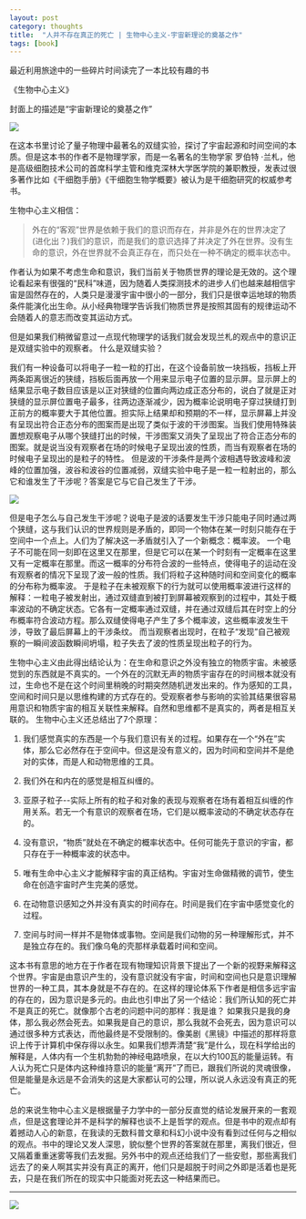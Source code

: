 ```yaml
---
layout: post
category: thoughts
title:  "人并不存在真正的死亡 | 生物中心主义-宇宙新理论的奠基之作"
tags: [book]
---
```

最近利用旅途中的一些碎片时间读完了一本比较有趣的书

《生物中心主义》

封面上的描述是“宇宙新理论的奠基之作”

![][image-1]

在这本书里讨论了量子物理中最著名的双缝实验，探讨了宇宙起源和时间空间的本质。但是这本书的作者不是物理学家，而是一名著名的生物学家 罗伯特 ·兰札，他是高级细胞技术公司的首席科学主管和维克深林大学医学院的兼职教授，发表过很多著作比如《干细胞手册》《干细胞生物学概要》被认为是干细胞研究的权威参考书。

<!-- more -->

生物中心主义相信：

> 外在的“客观”世界是依赖于我们的意识而存在，并非是外在的世界决定了(进化出？)我们的意识，而是我们的意识选择了并决定了外在世界。没有生命的意识，外在世界就不会真正存在，而只处在一种不确定的概率状态中。

作者认为如果不考虑生命和意识，我们当前关于物质世界的理论是无效的。这个理论看起来有很强的“民科”味道，因为随着人类探测技术的进步人们也越来越相信宇宙是固然存在的，人类只是漫漫宇宙中很小的一部分，我们只是很幸运地球的物质条件能演化出生命。从小经典物理学告诉我们物质世界是按照其固有的规律运动不会随着人的意志而改变其运动方式。

但是如果我们稍微留意过一点现代物理学的话我们就会发现兰札的观点中的意识正是双缝实验中的观察者。
什么是双缝实验？

我们有一种设备可以将电子一粒一粒的打出，在这个设备前放一块挡板，挡板上开两条距离很近的狭缝，挡板后面再放一个用来显示电子位置的显示屏。显示屏上的结果显示电子数目应该是以正对狭缝的位置向两边成正态分布的，说白了就是正对狭缝的显示屏位置电子最多，往两边逐渐减少，因为概率论说明电子穿过狭缝打到正前方的概率要大于其他位置。担实际上结果却和预期的不一样，显示屏幕上并没有呈现出符合正态分布的图案而是出现了类似于波的干涉图案。当我们使用特殊装置想观察电子从哪个狭缝打出的时候，干涉图案又消失了呈现出了符合正态分布的图案。就是说当没有观察者在场的时候电子呈现出波的性质，而当有观察者在场的时候电子呈现出的是粒子的特性。
但是波的干涉条件是两个波相遇导致波峰和波峰的位置加强，波谷和波谷的位置减弱，双缝实验中电子是一粒一粒射出的，那么它和谁发生了干涉呢？答案是它与它自己发生了干涉。

![][image-2]

但是电子怎么与自己发生干涉呢？说电子是波的话要发生干涉只能电子同时通过两个狭缝，这与我们认识的世界规则是矛盾的，即同一个物体在某一时刻只能存在于空间中一个点上。人们为了解决这一矛盾就引入了一个新概念：概率波。
一个电子不可能在同一刻即在这里又在那里，但是它可以在某一个时刻有一定概率在这里又有一定概率在那里。而这一概率的分布符合波的一些特点，使得电子的运动在没有观察者的情况下呈现了波一般的性质。我们将粒子这种随时间和空间变化的概率的分布称为概率波。
于是粒子在未被观察下的行为就可以使用概率波进行这样的解释：一粒电子被发射出，通过双缝直到被打到屏幕被观察到的过程中，其处于概率波动的不确定状态。它各有一定概率通过双缝，并在通过双缝后其在时空上的分布概率符合波动方程。那么双缝使得电子产生了多个概率波，这些概率波发生干涉，导致了最后屏幕上的干涉条纹。
而当观察者出现时，在粒子“发现”自己被观察的一瞬间波函数瞬间坍塌，粒子失去了波的性质呈现出粒子的行为。

生物中心主义由此得出结论认为：在生命和意识之外没有独立的物质宇宙。未被感觉到的东西就是不真实的。一个外在的沉默无声的物质宇宙存在的时间根本就没有过，生命也不是在这个时间里稍晚的时期突然随机迸发出来的。作为感知的工具，空间和时间只是以思维构建的方式存在的。受观察者参与影响的实验其结果很容易用意识和物质宇宙的相互关联性来解释。自然和思维都不是真实的，两者是相互关联的。
生物中心主义还总结出了7个原理：
1. 我们感觉真实的东西是一个与我们意识有关的过程。如果存在一个“外在”实体，那么它必然存在于空间中。但这是没有意义的，因为时间和空间并不是绝对的实体，而是人和动物思维的工具。  

2. 我们外在和内在的感觉是相互纠缠的。  

3. 亚原子粒子--实际上所有的粒子和对象的表现与观察者在场有着相互纠缠的作用关系。若无一个有意识的观察者在场，它们是以概率波动的不确定状态存在的。  

4. 没有意识，“物质”就处在不确定的概率状态中。任何可能先于意识的宇宙，都只存在于一种概率波的状态中。  

5. 唯有生命中心主义才能解释宇宙的真正结构。宇宙对生命做精微的调节，使生命在创造宇宙时产生完美的感觉。  

6. 在动物意识感知之外并没有真实的时间存在。时间是我们在宇宙中感觉变化的过程。  

7. 空间与时间一样并不是物体或事物。空间是我们动物的另一种理解形式，并不是独立存在的。我们像乌龟的壳那样承载着时间和空间。
  
这本书有意思的地方在于作者在现有物理知识背景下提出了一个新的视野来解释这个世界。宇宙是由意识产生的，没有意识就没有宇宙，时间和空间也只是意识理解世界的一种工具，其本身就是不存在的。在这样的理论体系下作者是相信多远宇宙的存在的，因为意识是多元的。由此也引申出了另一个结论：我们所认知的死亡并不是真正的死亡。就像那个古老的问题中问的那样：我是谁？
如果我只是我的身体，那么我必然会死去。如果我是自己的意识，那么我就不会死去，因为意识可以通过很多种方式表达，而他最终是不受限制的。像美剧《黑镜》中描述的那样将意识上传于计算机中保存得以永生。如果我们想弄清楚“我”是什么，现在科学给出的解释是，人体内有一个生机勃勃的神经电路喷泉，在以大约100瓦的能量运转。有人认为死亡只是体内这种维持意识的能量“离开”了而已，跟我们所说的灵魂很像，但是能量是永远是不会消失的这是大家都认可的公理，所以说人永远没有真正的死亡。

总的来说生物中心主义是根据量子力学中的一部分反直觉的结论发展开来的一套观点，但是这套理论并不是科学的解释也谈不上是哲学的观点。但是书中的观点却有着撼动人心的新意，在我读的无数科普文章和科幻小说中没有看到过任何与之相似的观点。书中的理论又发人深思，貌似整个世界的答案就在那里，离我们很近，但又隔着重重迷雾等我们去发掘。另外书中的观点还给我们了一些安慰，那些离我们远去了的亲人啊其实并没有真正的离开，他们只是超脱于时间之外即是活着也是死去，只是在我们所在的现实中只能面对死去这一种结果而已。

---- 
![][image-3]

[image-1]:	http://ojtm3l2wh.bkt.clouddn.com/swzxzy/swzxzyfengmian.jpg
[image-2]:	http://ojtm3l2wh.bkt.clouddn.com/swzxzy/%E5%8F%8C%E7%BC%9D%E5%AE%9E%E9%AA%8C.jpg
[image-3]:	http://ojtm3l2wh.bkt.clouddn.com/weixin/qrcode.jpg